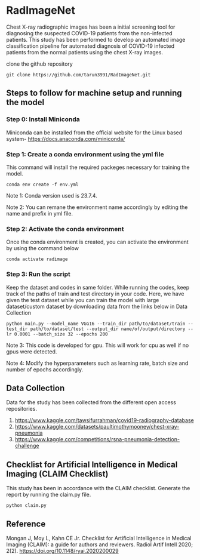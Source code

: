 # RadImageNet
Chest X-ray radiographic images has been a initial screening tool for diagnosing the suspected COVID-19 patients from the non-infected patients.
This study has been performed to develop an automated image classification pipeline for automated diagnosis of COVID-19 infected patients from the normal patients using the chest X-ray images.

clone the github repository
```
git clone https://github.com/tarun3991/RadImageNet.git
```

## Steps to follow for machine setup and running the model
### Step 0: Install Miniconda

Miniconda can be installed from the official website for the Linux based system- https://docs.anaconda.com/miniconda/

### Step 1: Create a conda environment using the yml file
This command will install the required packeges necessary for training the model.
```
conda env create -f env.yml
```
Note 1: Conda version used is 23.7.4.

Note 2: You can remane the environment name accordingly by editing the name and prefix in yml file.


### Step 2: Activate the conda environment
Once the conda environment is created, you can activate the environment by using the command below
```
conda activate radimage
```
### Step 3: Run the script
Keep the dataset and codes in same folder. While running the codes, keep track of the paths of train and test directory in your code.
Here, we have given the test dataset while you can train the model with large dataset/custom dataset by downloading data from the links below in Data Collection
```
python main.py --model_name VGG16 --train_dir path/to/dataset/train --test_dir path/to/dataset/test --output_dir name/of/output/directory --lr 0.0001 --batch_size 32 --epochs 200 
```
Note 3: This code is developed for gpu. This will work for cpu as well if no gpus were detected.

Note 4: Modify the hyperparameters such as learning rate, batch size and number of epochs accordingly.
 
## Data Collection
Data for the study has been collected from the different open access repositories.
1. https://www.kaggle.com/tawsifurrahman/covid19-radiography-database
2. https://www.kaggle.com/datasets/paultimothymooney/chest-xray-pneumonia
3. https://www.kaggle.com/competitions/rsna-pneumonia-detection-challenge

## Checklist for Artificial Intelligence in Medical Imaging (CLAIM Checklist)
This study has been in accordance with the CLAIM checklist. Generate the report by running the claim.py file.
```
python claim.py
```
## Reference
Mongan J, Moy L, Kahn CE Jr. Checklist for Artificial Intelligence in Medical Imaging (CLAIM): a guide for authors and reviewers. Radiol Artif Intell 2020; 2(2). 
https://doi.org/10.1148/ryai.2020200029 

